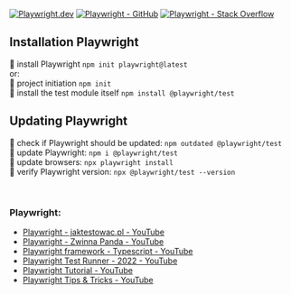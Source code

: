 [![Playwright.dev](https://img.shields.io/badge/Documentation-Playwright-1c8620.svg?logo=playwright)](https://playwright.dev/docs/intro)
[![Playwright - GitHub](https://img.shields.io/badge/GitHub-Playwright-1c8620.svg?logo=github)](https://github.com/microsoft/playwright/tree/main) 
[![Playwright - Stack Overflow](https://img.shields.io/badge/stackoverflow-Playwright-e87922.svg?logo=stackoverflow)](https://stackoverflow.com/questions/tagged/playwright)

## Installation Playwright

:small_orange_diamond: install Playwright `npm init playwright@latest`  
or:  
:small_orange_diamond: project initiation `npm init`  
:small_orange_diamond: install the test module itself `npm install @playwright/test`


## Updating Playwright

:small_orange_diamond: check if Playwright should be updated: `npm outdated @playwright/test`  
:small_orange_diamond: update Playwright: `npm i @playwright/test`  
:small_orange_diamond: update browsers: `npx playwright install`  
:small_orange_diamond: verify Playwright version: `npx @playwright/test --version`

<br>

### Playwright:

- [Playwright - jaktestowac.pl - YouTube](https://www.youtube.com/watch?v=JqEp2cjnzAo&list=PLfKhn9AcZ-cD2TCB__K7NP5XARaCzZYn7)
- [Playwright - Zwinna Panda - YouTube](https://www.youtube.com/watch?v=1-u5JWFWPgw&list=PLvFBbkSgL1u7Bco8ewGnWeZpjRH-bHC_7)
- [Playwright framework - Typescript - YouTube](https://www.youtube.com/watch?v=orWd3b6zqHI&list=PL699Xf-_ilW4FuazWjbnRm0PPCltz25pz)
- [Playwright Test Runner - 2022 - YouTube](https://www.youtube.com/watch?v=zY-IoTYcbWs&list=PL699Xf-_ilW7EyC6lMuU4jelKemmS6KgD)
- [Playwright Tutorial - YouTube](https://www.youtube.com/watch?v=bxvqsUKSWMk&list=PL-hNDoK1-od9MXsp90HfSXeCVMQiXYI6Z)
- [Playwright Tips & Tricks - YouTube](https://www.youtube.com/watch?v=fS-_87kmgCo&list=PLYDwWPRvXB8-Zw6wzPKs9ij1m-RMhfAx_)